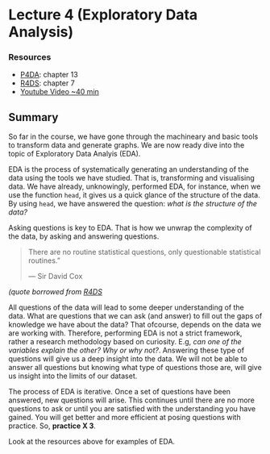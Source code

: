 # Lecture 4 (Exploratory Data Analysis)

### Resources

- [P4DA](https://wesmckinney.com/book/): chapter 13
- [R4DS](https://r4ds.had.co.nz/index.html): chapter 7 
- [Youtube Video ~40 min](https://www.youtube.com/watch?v=xi0vhXFPegw&t=951s)

## Summary

So far in the course, we have gone through the machineary and basic tools to
transform data and generate graphs. We are now ready dive into the topic of
Exploratory Data Analyis (EDA).   

EDA is the process of systematically generating an understanding of the data
using the tools we have studied. That is, transforming and visualising data. We
have already, unknowingly, performed EDA, for instance, when we use the function
`head`, it gives us a quick glance of the structure of the data. By using
`head`, we have answered the question: *what is the structure of the data?*

Asking questions is key to EDA. That is how we unwrap the complexity of the
data, by asking and answering questions.

> There are no routine statistical questions, only questionable statistical
> routines.” 
>
> — Sir David Cox

*(quote borrowed from [R4DS](https://r4ds.had.co.nz/index.html)*

All questions of the data will lead to some deeper understanding of the data.
What are questions that we can ask (and answer) to fill out the gaps of
knowledge we have about the data? That ofcourse, depends on the data we are
working with. Therefore, performing EDA is not a strict framework, rather a
research methodology based on curiosity. E.g, *can one of the variables explain
the other? Why or why not?*. Answering these type of questions will give us a
deep insight into the data. We will not be able to answer all questions but
knowing what type of questions those are, will give us insight into the limits
of our dataset.

The process of EDA is iterative. Once a set of questions have been answered, new
questions will arise. This continues until there are no more questions to ask or
until you are satisfied with the understanding you have gained. You will get
better and more efficient at posing questions with practice. So, **practice X
3**.

Look at the resources above for examples of EDA.

